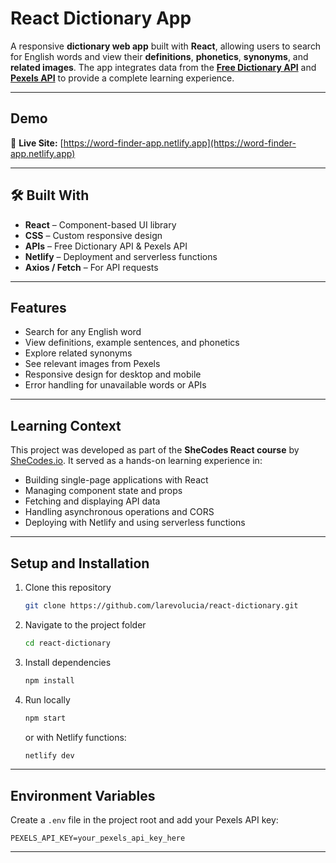 # React Dictionary App

A responsive **dictionary web app** built with **React**, allowing users to search for English words and view their **definitions**, **phonetics**, **synonyms**, and **related images**.
The app integrates data from the **[Free Dictionary API](https://dictionaryapi.dev/)** and **[Pexels API](https://www.pexels.com/api/)** to provide a complete learning experience.

---

## Demo

🔗 **Live Site:** [https://word-finder-app.netlify.app](https://word-finder-app.netlify.app)

---

## 🛠️ Built With

*  **React** – Component-based UI library
*  **CSS** – Custom responsive design
*  **APIs** – Free Dictionary API & Pexels API
*  **Netlify** – Deployment and serverless functions
*  **Axios / Fetch** – For API requests

---

##  Features

* Search for any English word
* View definitions, example sentences, and phonetics
* Explore related synonyms
* See relevant images from Pexels
* Responsive design for desktop and mobile
* Error handling for unavailable words or APIs

---

##  Learning Context

This project was developed as part of the **SheCodes React course** by [SheCodes.io](https://www.shecodes.io/).
It served as a hands-on learning experience in:

* Building single-page applications with React
* Managing component state and props
* Fetching and displaying API data
* Handling asynchronous operations and CORS
* Deploying with Netlify and using serverless functions

---

##  Setup and Installation

1. Clone this repository

   ```bash
   git clone https://github.com/larevolucia/react-dictionary.git
   ```
2. Navigate to the project folder

   ```bash
   cd react-dictionary
   ```
3. Install dependencies

   ```bash
   npm install
   ```
4. Run locally

   ```bash
   npm start
   ```

   or with Netlify functions:

   ```bash
   netlify dev
   ```

---

##  Environment Variables

Create a `.env` file in the project root and add your Pexels API key:

```
PEXELS_API_KEY=your_pexels_api_key_here
```

---
